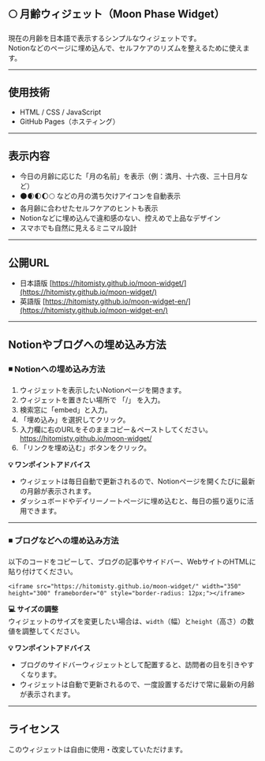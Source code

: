 ## 🌕 月齢ウィジェット（Moon Phase Widget）

現在の月齢を日本語で表示するシンプルなウィジェットです。  
Notionなどのページに埋め込んで、セルフケアのリズムを整えるために使えます。

---

## 使用技術

- HTML / CSS / JavaScript
- GitHub Pages（ホスティング）

---

## 表示内容

- 今日の月齢に応じた「月の名前」を表示（例：満月、十六夜、三十日月など）
- 🌑🌒🌓🌔🌕 などの月の満ち欠けアイコンを自動表示
- 各月齢に合わせたセルフケアのヒントも表示
- Notionなどに埋め込んで違和感のない、控えめで上品なデザイン
- スマホでも自然に見えるミニマル設計

---

## 公開URL

- 日本語版 [https://hitomisty.github.io/moon-widget/](https://hitomisty.github.io/moon-widget/)
- 英語版 [https://hitomisty.github.io/moon-widget-en/](https://hitomisty.github.io/moon-widget-en/)

---

## Notionやブログへの埋め込み方法

### ◾️ Notionへの埋め込み方法

1. ウィジェットを表示したいNotionページを開きます。  
2. ウィジェットを置きたい場所で 「/」 を入力。  
3. 検索窓に「embed」と入力。 
4. 「埋め込み」を選択してクリック。  
5. 入力欄に右のURLをそのままコピー＆ペーストしてください。 　https://hitomisty.github.io/moon-widget/  
6. 「リンクを埋め込む」ボタンをクリック。

**💡 ワンポイントアドバイス**  
- ウィジェットは毎日自動で更新されるので、Notionページを開くたびに最新の月齢が表示されます。  
- ダッシュボードやデイリーノートページに埋め込むと、毎日の振り返りに活用できます。

---

### ◾️ ブログなどへの埋め込み方法

以下のコードをコピーして、ブログの記事やサイドバー、WebサイトのHTMLに貼り付けてください。

`<iframe src="https://hitomisty.github.io/moon-widget/" width="350" height="300" frameborder="0" style="border-radius: 12px;"></iframe>`

**💻 サイズの調整**  
ウィジェットのサイズを変更したい場合は、`width`（幅）と`height`（高さ）の数値を調整してください。

**💡 ワンポイントアドバイス**  
- ブログのサイドバーウィジェットとして配置すると、訪問者の目を引きやすくなります。  
- ウィジェットは自動で更新されるので、一度設置するだけで常に最新の月齢が表示されます。

---

## ライセンス

このウィジェットは自由に使用・改変していただけます。
